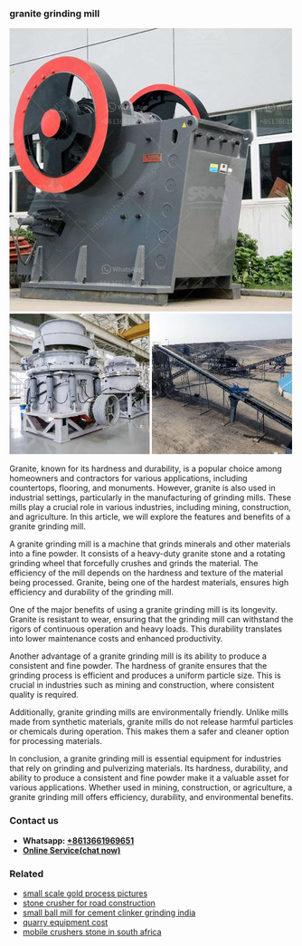 <h3>granite grinding mill</h3><img src='1704951773.jpg' alt=''><p>Granite, known for its hardness and durability, is a popular choice among homeowners and contractors for various applications, including countertops, flooring, and monuments. However, granite is also used in industrial settings, particularly in the manufacturing of grinding mills. These mills play a crucial role in various industries, including mining, construction, and agriculture. In this article, we will explore the features and benefits of a granite grinding mill.</p><p>A granite grinding mill is a machine that grinds minerals and other materials into a fine powder. It consists of a heavy-duty granite stone and a rotating grinding wheel that forcefully crushes and grinds the material. The efficiency of the mill depends on the hardness and texture of the material being processed. Granite, being one of the hardest materials, ensures high efficiency and durability of the grinding mill.</p><p>One of the major benefits of using a granite grinding mill is its longevity. Granite is resistant to wear, ensuring that the grinding mill can withstand the rigors of continuous operation and heavy loads. This durability translates into lower maintenance costs and enhanced productivity.</p><p>Another advantage of a granite grinding mill is its ability to produce a consistent and fine powder. The hardness of granite ensures that the grinding process is efficient and produces a uniform particle size. This is crucial in industries such as mining and construction, where consistent quality is required.</p><p>Additionally, granite grinding mills are environmentally friendly. Unlike mills made from synthetic materials, granite mills do not release harmful particles or chemicals during operation. This makes them a safer and cleaner option for processing materials.</p><p>In conclusion, a granite grinding mill is essential equipment for industries that rely on grinding and pulverizing materials. Its hardness, durability, and ability to produce a consistent and fine powder make it a valuable asset for various applications. Whether used in mining, construction, or agriculture, a granite grinding mill offers efficiency, durability, and environmental benefits.</p><h3>Contact us</h3><ul><li><strong>Whatsapp:&nbsp;<a href="https://wa.me/8613661969651">+8613661969651</a></strong></li><li><a href="https://swt.shibang-china.com/?git&amp;zhl&amp;granite grinding mill"><strong>Online Service(chat now)</strong></a></li></ul><h3>Related</h3><ul><li><a href='small scale gold process pictures.md'>small scale gold process pictures</a></li><li><a href='stone crusher for road construction.md'>stone crusher for road construction</a></li><li><a href='small ball mill for cement clinker grinding india.md'>small ball mill for cement clinker grinding india</a></li><li><a href='quarry equipment cost.md'>quarry equipment cost</a></li><li><a href='mobile crushers stone in south africa.md'>mobile crushers stone in south africa</a></li></ul>
